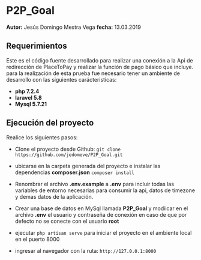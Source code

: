 # P2P_Goal

**Autor:** Jesús Domingo Mestra Vega
**fecha:** 13.03.2019

## Requerimientos

Este es el código fuente desarrollado para realizar una conexión a la Api de redirección de PlaceToPay y realizar la función de pago básico que incluye. para la realización de esta prueba fue necesario tener un ambiente de desarrollo con las siguientes carácteristicas:

- **php 7.2.4**
- **laravel 5.8**
- **Mysql 5.7.21**

## Ejecución del proyecto

Realice los siguientes pasos:

- Clone el proyecto desde Github:
`git clone https://github.com/jedomeve/P2P_Goal.git`

- ubicarse en la carpeta generada del proyecto e instalar las dependencias **composer.json**
`composer install`

- Renombrar el archivo **.env.example** a **.env** para incluir todas las variables de entorno necesarias para consumir la api, datos de timezone y demas datos de la aplicación.

- Crear una base de datos en MySql llamada **P2P_Goal** y modiicar en el archivo **.env** el usuario y contraseña de conexión en caso de que por defecto no se conecte con el usuario **root**

- ejecutar `php artisan serve` para iniciar el proyecto en el ambiente local en el puerto 8000
- ingresar al navegador con la ruta: `http://127.0.0.1:8000`
